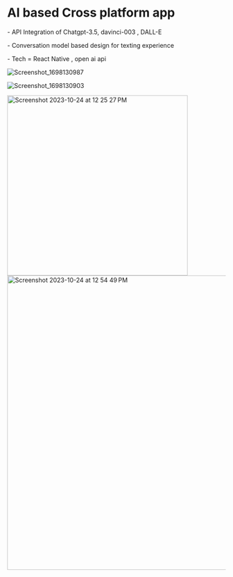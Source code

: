 <h1> AI based Cross platform app</h1>
<p>- API Integration of Chatgpt-3.5, davinci-003 , DALL-E</p>
<P>- Conversation model based design for texting experience </P>
<P>- Tech = React Native , open ai api </P>


![Screenshot_1698130987](https://github.com/Tanishq-creates99/react-N2-Ai/assets/81093066/aaf64ca7-075b-4de5-927e-4a5ab0503cdb)

![Screenshot_1698130903](https://github.com/Tanishq-creates99/react-N2-Ai/assets/81093066/a2cc4a6f-7451-42d0-b8bf-51884006d2fe)

<img width="416" alt="Screenshot 2023-10-24 at 12 25 27 PM" src="https://github.com/Tanishq-creates99/react-N2-Ai/assets/81093066/8bb2ff8b-0c9f-4a9b-8ac1-cf3189ca5c94">
<img width="680" alt="Screenshot 2023-10-24 at 12 54 49 PM" src="https://github.com/Tanishq-creates99/react-N2-Ai/assets/81093066/5c68757c-b556-4326-94a4-90ba3ad5701c">

